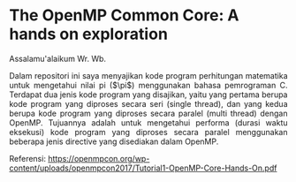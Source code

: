 # The OpenMP Common Core: A hands on exploration
Assalamu'alaikum Wr. Wb.

<p align="justify">Dalam repositori ini saya menyajikan kode program perhitungan matematika untuk mengetahui nilai pi ($\pi$) menggunakan bahasa pemrograman C. Terdapat dua jenis kode program yang disajikan, yaitu yang pertama berupa kode program yang diproses secara seri (single thread), dan yang kedua berupa kode program yang diproses secara paralel (multi thread) dengan OpenMP. Tujuannya adalah untuk mengetahui performa (durasi waktu eksekusi) kode program yang diproses secara paralel menggunakan beberapa jenis directive yang disediakan dalam OpenMP.</p>

Referensi: https://openmpcon.org/wp-content/uploads/openmpcon2017/Tutorial1-OpenMP-Core-Hands-On.pdf
